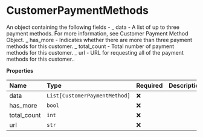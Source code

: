# CustomerPaymentMethods

An object containing the following fields - _ data - A list of up to three payment methods. For more information, see Customer Payment Method Object. _ has_more - Indicates whether there are more than three payment methods for this customer. _ total_count - Total number of payment methods for this customer. _ url - URL for requesting all of the payment methods for this customer..

**Properties**

| Name        | Type                          | Required | Description |
| :---------- | :---------------------------- | :------- | :---------- |
| data        | `List[CustomerPaymentMethod]` | ❌       |             |
| has_more    | `bool`                        | ❌       |             |
| total_count | `int`                         | ❌       |             |
| url         | `str`                         | ❌       |             |
